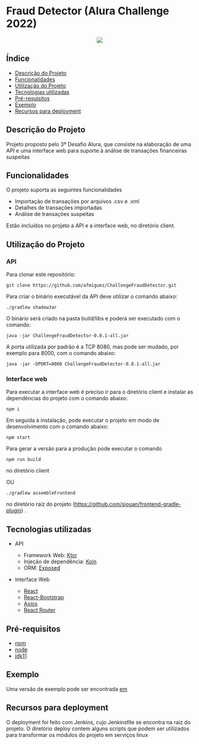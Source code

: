 
[//]: # (Título e Imagem de capa;)
[//]: # (Badges;)
[//]: # (Índice;)
[//]: # (Descrição do Projeto;)
[//]: # (Status do Projeto;)
[//]: # (Funcionalidades e Demonstração da Aplicação;)
[//]: # (Acesso ao Projeto;)
[//]: # (Tecnologias utilizadas;)
[//]: # (Pessoas Contribuidoras;)
[//]: # (Pessoas Desenvolvedoras do Projeto;)
[//]: # (Licença.)

# Fraud Detector (Alura Challenge 2022)

<p align="center">
 <img src="http://img.shields.io/static/v1?label=STATUS&message=WOP&color=GREEN&style=for-the-badge" />
</p>

## Índice

* [Descrição do Projeto](#descrição-do-projeto)
* [Funcionalidades](#funcionalidades-e-demonstração-da-aplicação)
* [Utilização do Projeto](#utilização-do-projeto)
* [Tecnologias utilizadas](#tecnologias-utilizadas)
* [Pré-requisitos](#pré-requisitos)
* [Exemplo](#exemplo)
* [Recursos para deployment](#recursos-para-deployment)


## Descrição do Projeto

Projeto proposto pelo 3º Desafio Alura, que consiste na elaboração de uma API e uma interface web para suporte à análise de transações financeiras suspeitas  

## Funcionalidades

O projeto suporta as seguintes funcionalidades

* Importação de transações por arquivos .csv e .xml
* Detalhes de transações importadas
* Análise de transações suspeitas

Estão incluídos no projeto a API e a interface web, no diretório client.

## Utilização do Projeto

### API
Para clonar este repositório:

```
git clone https://github.com/afmiguez/ChallengeFraudDetector.git
```

Para criar o binário executável da API deve utilizar o comando abaixo:

```
./gradlew shadowJar
```

O binário será criado na pasta build/libs e poderá ser executado com o comando:

```
java -jar ChallengeFraudDetector-0.0.1-all.jar
```

A porta utilizada por padrão é a TCP 8080, mas pode ser mudado, por exemplo para 8000, com o comando abaixo:

```
java -jar -DPORT=8000 ChallengeFraudDetector-0.0.1-all.jar
```

### Interface web

Para executar a interface web é preciso ir para o diretório client e instalar as dependências do projeto com o comando abaixo:

```
npm i
```

Em seguida à instalação, pode executar o projeto em modo de desenvolvimento com o comando abaixo:

```
npm start
```

Para gerar a versão para a produção pode executar o comando

```
npm run build
```

no diretório client 

OU

```
./gradlew assembleFrontend
```

no diretório raiz do projeto (https://github.com/siouan/frontend-gradle-plugin) .

## Tecnologias utilizadas

* API
  * Framework Web: [Ktor](https://ktor.io/)
  * Injeção de dependência: [Koin](https://insert-koin.io/)
  * ORM: [Exposed](https://github.com/JetBrains/Exposed)

* Interface Web
  * [React](https://pt-br.reactjs.org/)
  * [React-Bootstrap](https://react-bootstrap.github.io/)
  * [Axios](https://axios-http.com/docs/intro)
  * [React Router](https://reactrouter.com/docs/en/v6/getting-started/overview)

## Pré-requisitos
* [npm](https://www.npmjs.com/)
* [node](https://nodejs.org/en/)
* [jdk11](https://openjdk.java.net/projects/jdk/11/)

## Exemplo
Uma versão de exemplo pode ser encontrada [em](http://fraud.afmiguez.me)  

## Recursos para deployment

O deployment foi feito com Jenkins, cujo Jenkinsfile se encontra na raiz do projeto.
O diretório deploy contem alguns scripts que podem ser utilizados para transformar os módulos do projeto em serviços linux